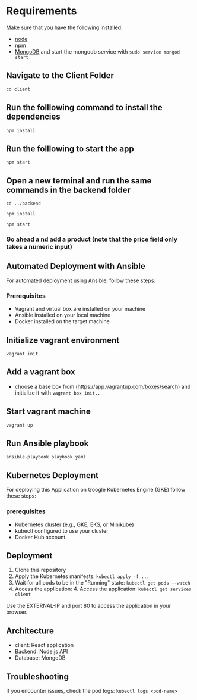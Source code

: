 # Requirements
Make sure that you have the following installed:
- [node](https://www.digitalocean.com/community/tutorials/how-to-install-node-js-on-ubuntu-18-04) 
- npm 
- [MongoDB](https://docs.mongodb.com/manual/tutorial/install-mongodb-on-ubuntu/) and start the mongodb service with `sudo service mongod start`

## Navigate to the Client Folder 
 `cd client`

## Run the folllowing command to install the dependencies 
 `npm install`

## Run the folllowing to start the app
 `npm start`

## Open a new terminal and run the same commands in the backend folder
 `cd ../backend`

 `npm install`

 `npm start`

 ### Go ahead a nd add a product (note that the price field only takes a numeric input)

 ## Automated Deployment with Ansible

For automated deployment using Ansible, follow these steps:

### Prerequisites
- Vagrant and virtual box are installed on your machine
- Ansible installed on your local machine
- Docker installed on the target machine

## Initialize vagrant environment
 `vagrant init`

## Add a vagrant box
- choose a base box from (https://app.vagrantup.com/boxes/search) and initialize it with `vagrant box init..`

## Start vagrant machine
 `vagrant up`

## Run Ansible playbook
 `ansible-playbook playbook.yaml`
## Kubernetes Deployment
For deploying this Application on Google Kubernetes Engine (GKE) follow these steps:
 
 ### prerequisites

- Kubernetes cluster (e.g., GKE, EKS, or Minikube)
- kubectl configured to use your cluster
- Docker Hub account
 
 ## Deployment
 1. Clone this repository
 2. Apply the Kubernetes manifests: `kubectl apply -f ...`
 3. Wait for all pods to be in the "Running" state: `kubectl get pods --watch`
 4. Access the application: 4. Access the application: `kubectl get services client`

 Use the EXTERNAL-IP and port 80 to access the application in your browser.

## Architecture

- client: React application
- Backend: Node.js API
- Database: MongoDB

## Troubleshooting

If you encounter issues, check the pod logs: `kubectl logs <pod-name>`

